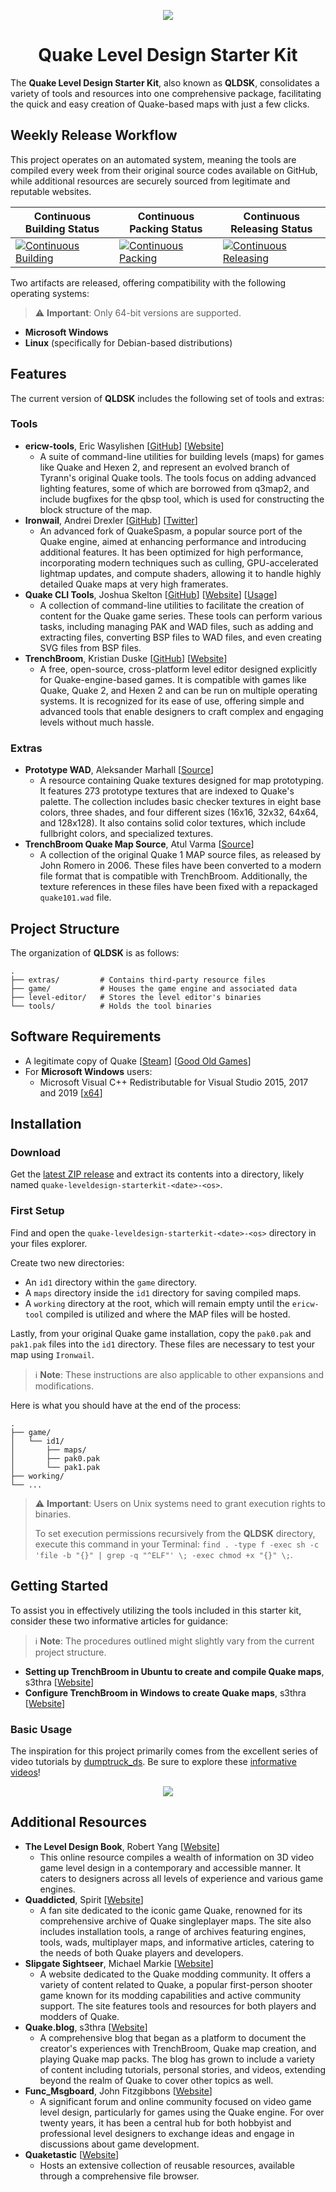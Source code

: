 <p align="center"><img src="https://camo.githubusercontent.com/55ce69ebaf4bbabe5a3e87f9f744a5fba22991fb9d185b2301567cb67e6a9193/68747470733a2f2f696d6167652e6962622e636f2f636f667974652f7175616b656c6576656c64657369676e737461727465726b69745f6c6f676f2e706e67"></p>
<h1 align="center">Quake Level Design Starter Kit</h1>

The **Quake Level Design Starter Kit**, also known as **QLDSK**, consolidates a variety of tools and resources into one comprehensive package, facilitating the quick and easy creation of Quake-based maps with just a few clicks.

## Weekly Release Workflow

This project operates on an automated system, meaning the tools are compiled every week from their original source codes available on GitHub, while additional resources are securely sourced from legitimate and reputable websites.

| Continuous Building Status | Continuous Packing Status | Continuous Releasing Status |
|----------------------------|---------------------------|-----------------------------|
| [![Continuous Building](https://github.com/jonathanlinat/quake-leveldesign-starterkit-playground/actions/workflows/continuous-building.yml/badge.svg)](https://github.com/jonathanlinat/quake-leveldesign-starterkit-playground/actions/workflows/continuous-building.yml) | [![Continuous Packing](https://github.com/jonathanlinat/quake-leveldesign-starterkit-playground/actions/workflows/continuous-packing.yml/badge.svg)](https://github.com/jonathanlinat/quake-leveldesign-starterkit-playground/actions/workflows/continuous-packing.yml) | [![Continuous Releasing](https://github.com/jonathanlinat/quake-leveldesign-starterkit-playground/actions/workflows/continuous-releasing.yml/badge.svg)](https://github.com/jonathanlinat/quake-leveldesign-starterkit-playground/actions/workflows/continuous-releasing.yml) |

Two artifacts are released, offering compatibility with the following operating systems:

> ⚠️ **Important**: Only 64-bit versions are supported.

- **Microsoft Windows**
- **Linux** (specifically for Debian-based distributions)

## Features

The current version of **QLDSK** includes the following set of tools and extras:

### Tools

* **ericw-tools**, Eric Wasylishen [[GitHub](https://github.com/ericwa/ericw-tools)] [[Website](https://ericwa.github.io/ericw-tools)]
  - A suite of command-line utilities for building levels (maps) for games like Quake and Hexen 2, and represent an evolved branch of Tyrann's original Quake tools. The tools focus on adding advanced lighting features, some of which are borrowed from q3map2, and include bugfixes for the qbsp tool, which is used for constructing the block structure of the map.
* **Ironwail**, Andrei Drexler [[GitHub](https://github.com/andrei-drexler/ironwail)] [[Twitter](https://twitter.com/andrei_drexler)] 
  - An advanced fork of QuakeSpasm, a popular source port of the Quake engine, aimed at enhancing performance and introducing additional features. It has been optimized for high performance, incorporating modern techniques such as culling, GPU-accelerated lightmap updates, and compute shaders, allowing it to handle highly detailed Quake maps at very high framerates.
* **Quake CLI Tools**, Joshua Skelton [[GitHub](https://github.com/joshuaskelly/quake-cli-tools)] [[Website](https://joshua.itch.io/quake-tools)] [[Usage](https://www.youtube.com/watch?v=zJ0RX62VYaA)]
  - A collection of command-line utilities to facilitate the creation of content for the Quake game series. These tools can perform various tasks, including managing PAK and WAD files, such as adding and extracting files, converting BSP files to WAD files, and even creating SVG files from BSP files.
* **TrenchBroom**, Kristian Duske [[GitHub](https://github.com/TrenchBroom/TrenchBroom)] [[Website](http://kristianduske.com/trenchbroom)]
  - A free, open-source, cross-platform level editor designed explicitly for Quake-engine-based games. It is compatible with games like Quake, Quake 2, and Hexen 2 and can be run on multiple operating systems. It is recognized for its ease of use, offering simple and advanced tools that enable designers to craft complex and engaging levels without much hassle.

### Extras

* **Prototype WAD**, Aleksander Marhall [[Source](https://www.slipseer.com/index.php?resources/prototype-wad.263)]
  - A resource containing Quake textures designed for map prototyping. It features 273 prototype textures that are indexed to Quake's palette. The collection includes basic checker textures in eight base colors, three shades, and four different sizes (16x16, 32x32, 64x64, and 128x128). It also contains solid color textures, which include fullbright colors, and specialized textures.
* **TrenchBroom Quake Map Source**, Atul Varma [[Source](https://book.leveldesignbook.com/appendix/resources/quake)]
  - A collection of the original Quake 1 MAP source files, as released by John Romero in 2006. These files have been converted to a modern file format that is compatible with TrenchBroom. Additionally,  the texture references in these files have been fixed with a repackaged `quake101.wad` file.

## Project Structure

The organization of **QLDSK** is as follows:

```text
.
├── extras/         # Contains third-party resource files
├── game/           # Houses the game engine and associated data
├── level-editor/   # Stores the level editor's binaries
└── tools/          # Holds the tool binaries
```

## Software Requirements

* A legitimate copy of Quake [[Steam](https://store.steampowered.com/app/2310)] [[Good Old Games](https://www.gog.com/game/quake_the_offering)]
* For **Microsoft Windows** users:
  - Microsoft Visual C++ Redistributable for Visual Studio 2015, 2017 and 2019 [[x64](https://aka.ms/vs/16/release/vc_redist.x64.exe)]

## Installation

### Download

Get the [latest ZIP release](https://github.com/jonathanlinat/quake-leveldesign-starterkit/releases) and extract its contents into a directory, likely named `quake-leveldesign-starterkit-<date>-<os>`.

### First Setup

Find and open the `quake-leveldesign-starterkit-<date>-<os>` directory in your files explorer.

Create two new directories:

* An `id1` directory within the `game` directory.
* A `maps` directory inside the `id1` directory for saving compiled maps.
* A `working` directory at the root, which will remain empty until the `ericw-tool` compiled is utilized and where the MAP files will be hosted.

Lastly, from your original Quake game installation, copy the `pak0.pak` and `pak1.pak` files into the `id1` directory. These files are necessary to test your map using `Ironwail`.

> ℹ️ **Note**: These instructions are also applicable to other expansions and modifications.

Here is what you should have at the end of the process:

```text
.
├── game/
│   └── id1/
│       ├── maps/
│       ├── pak0.pak
│       └── pak1.pak
├── working/
└── ...
```

> ⚠️ **Important**: Users on Unix systems need to grant execution rights to binaries.
>
> To set execution permissions recursively from the **QLDSK** directory, execute this command in your Terminal: `find . -type f -exec sh -c 'file -b "{}" | grep -q "^ELF"' \; -exec chmod +x "{}" \;`.

## Getting Started

To assist you in effectively utilizing the tools included in this starter kit, consider these two informative articles for guidance:

> ℹ️ **Note**: The procedures outlined might slightly vary from the current project structure.

* **Setting up TrenchBroom in Ubuntu to create and compile Quake maps**, s3thra [[Website](https://quake.blog/trenchbroom-ubuntu-setup-tutorial.html)]
* **Configure TrenchBroom in Windows to create Quake maps**, s3thra [[Website](https://quake.blog/configure-trenchbroom-in-windows.html)]

### Basic Usage

The inspiration for this project primarily comes from the excellent series of video tutorials by [dumptruck_ds](https://twitter.com/david_spell). Be sure to explore these [informative videos](https://www.youtube.com/playlist?list=PLgDKRPte5Y0AZ_K_PZbWbgBAEt5xf74aE)!

<p align="center"><a href-"http://www.youtube.com/watch?v=gONePWocbqA" align="center"><img src="http://img.youtube.com/vi/gONePWocbqA/0.jpg"></a></p>

## Additional Resources

* **The Level Design Book**, Robert Yang [[Website](https://book.leveldesignbook.com)]
  - This online resource compiles a wealth of information on 3D video game level design in a contemporary and accessible manner. It caters to designers across all levels of experience and various game engines.
* **Quaddicted**, Spirit [[Website](https://www.quaddicted.com)]
  - A fan site dedicated to the iconic game Quake, renowned for its comprehensive archive of Quake singleplayer maps. The site also includes installation tools, a range of archives featuring engines, tools, wads, multiplayer maps, and informative articles, catering to the needs of both Quake players and developers.
* **Slipgate Sightseer**, Michael Markie [[Website](https://www.slipseer.com)]
  - A website dedicated to the Quake modding community. It offers a variety of content related to Quake, a popular first-person shooter game known for its modding capabilities and active community support. The site features tools and resources for both players and modders of Quake.
* **Quake.blog**, s3thra [[Website](https://quake.blog)]
  - A comprehensive blog that began as a platform to document the creator's experiences with TrenchBroom, Quake map creation, and playing Quake map packs. The blog has grown to include a variety of content including tutorials, personal stories, and videos, extending beyond the realm of Quake to cover other topics as well.
* **Func_Msgboard**, John Fitzgibbons [[Website](https://www.celephais.net)]
  - A significant forum and online community focused on video game level design, particularly for games using the Quake engine. For over twenty years, it has been a central hub for both hobbyist and professional level designers to exchange ideas and engage in discussions about game development.
* **Quaketastic** [[Website](https://www.quaketastic.com)]
  - Hosts an extensive collection of reusable resources, available through a comprehensive file browser.
